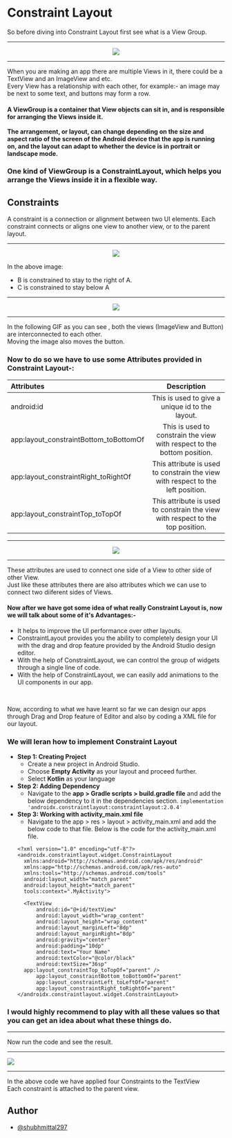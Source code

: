# Constraint Layout
So before diving into Constraint Layout first see what is a View Group. 
<hr/>
<p align="center">
<img src="https://developer.android.com/codelabs/basic-android-kotlin-training-birthday-card-app/img/e4c1f4e455d72c81.png?authuser=1"> 
</p>
<hr/>
When you are making an app there are multiple Views in it, there could be a TextView and an ImageView and etc. <br />
Every View has a relationship with each other, for example:-
  an image may be next to some text, and buttons may form a row. 
  

#### A ViewGroup is a container that View objects can sit in, and is responsible for arranging the Views inside it. <br /><br /> The arrangement, or layout, can change depending on the size and aspect ratio of the screen of the Android device that the app is running on, and the layout can adapt to whether the device is in portrait or landscape mode.

### One kind of ViewGroup is a ConstraintLayout, which helps you arrange the Views inside it in a flexible way.

## Constraints
A constraint is a connection or alignment between two UI elements. Each constraint connects or aligns one view to another view, or to the parent layout.
<hr/>
<p align = "center">
<img src="https://user-images.githubusercontent.com/59731205/134669516-83aeb058-7b3d-45cb-877d-005cf1fd0636.png">
</p>

In the above image:
* B is constrained to stay to the right of A.
* C is constrained to stay below A
<hr/>
<p align = "center">
<img src="https://user-images.githubusercontent.com/59731205/134587750-796e98c7-e363-4405-9492-86ae1e164a6e.gif">
</p>
<hr/>
In the following GIF as you can see , both the views (ImageView and Button) are interconnected to each other.<br/>
Moving the image also moves the button.

### Now to do so we have to use some Attributes provided in Constraint Layout-:
|   Attributes       | Description     | 
| :------------- | :----------: | 
|  android:id  | This is used to give a unique id to the layout.   | 
|  app:layout_constraintBottom_toBottomOf  | This is used to constrain the view with respect to the bottom position. |
|  app:layout_constraintRight_toRightOf    | This attribute is used to constrain the view with respect to the left position.|
|  app:layout_constraintTop_toTopOf        | This attribute is used to constrain the view with respect to the top position.|
<hr/>
<p align = "center">
<img src="https://user-images.githubusercontent.com/59731205/134665849-ab8d76e7-0c0e-4d45-ba12-a5beac960575.png">
</p>
<hr/>
These attributes are used to connect one side of a View to other side of other View.<br/>
Just like these attributes there are also attributes which we can use to connect two diiferent sides of Views.

#### Now after we have got some idea of what really Constraint Layout is, now we will talk about some of it's Advantages:-
* It helps to improve the UI performance over other layouts.
* ConstraintLayout provides you the ability to completely design your UI with the drag and drop feature provided by the Android Studio design editor.
* With the help of ConstraintLayout, we can control the group of widgets through a single line of code.
* With the help of ConstraintLayout, we can easily add animations to the UI components in our app.
<br/>

Now, according to what we have learnt so far we can design our apps through Drag and Drop feature of Editor and also by coding a XML file for our layout.

### We will leran how to implement Constraint Layout
* **Step 1: Creating Project**
  * Create a new project in Android Studio.
  * Choose **Empty Activity** as your layout and proceed further.
  * Select **Kotlin** as your language
* **Step 2: Adding Dependency**
  * Navigate to the **app > Gradle scripts > build.gradle file** and add the below dependency to it in the dependencies section.
  `implementation 'androidx.constraintlayout:constraintlayout:2.0.4'`
* **Step 3: Working with activity_main.xml file**
  * Navigate to the app > res > layout > activity_main.xml and add the below code to that file. Below is the code for the activity_main.xml file.
  ```
  <?xml version="1.0" encoding="utf-8"?>
  <androidx.constraintlayout.widget.ConstraintLayout
	xmlns:android="http://schemas.android.com/apk/res/android"
	xmlns:app="http://schemas.android.com/apk/res-auto"
	xmlns:tools="http://schemas.android.com/tools"
	android:layout_width="match_parent"
	android:layout_height="match_parent"
	tools:context=".MyActivity">

	<TextView
		android:id="@+id/textView"
		android:layout_width="wrap_content"
		android:layout_height="wrap_content"
		android:layout_marginLeft="8dp"
		android:layout_marginRight="8dp"
		android:gravity="center"
		android:padding="10dp"
		android:text="Your Name"
		android:textColor="@color/black"
		android:textSize="36sp"
    app:layout_constraintTop_toTopOf="parent" />
		app:layout_constraintBottom_toBottomOf="parent"
		app:layout_constraintLeft_toLeftOf="parent"
		app:layout_constraintRight_toRightOf="parent"
  </androidx.constraintlayout.widget.ConstraintLayout>
  ```
### I would highly recommend to play with all these values so that you can get an idea about what these things do.
<hr/>
Now run the code and see the result.
<hr/>
<img src="https://user-images.githubusercontent.com/59731205/134682422-f313d32d-c9ad-47cf-8344-4d649174f5a8.gif">
<hr/>
In the above code we have applied four Constraints to the TextView 
<br/>Each constraint is attached to the parent view.

## Author
* [@shubhmittal297](https://github.com/shubhmittal07)
